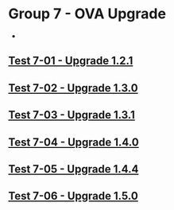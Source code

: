 Group 7 - OVA Upgrade
=======
-
[Test 7-01 - Upgrade 1.2.1](7-01-Upgrade-1.2.1.md)
-
[Test 7-02 - Upgrade 1.3.0](7-02-Upgrade-1.3.0.md)
-
[Test 7-03 - Upgrade 1.3.1](7-03-Upgrade-1.3.1.md)
-
[Test 7-04 - Upgrade 1.4.0](7-04-Upgrade-1.4.0.md)
-
[Test 7-05 - Upgrade 1.4.4](7-05-Upgrade-1.4.4.md)
-
[Test 7-06 - Upgrade 1.5.0](7-06-Upgrade-1.5.0.md)
-
